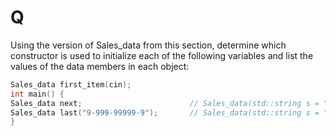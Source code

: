 # Q
Using the version of Sales_data from this section,
determine which constructor is used to initialize each of the following
variables and list the values of the data members in each object:

```c++
Sales_data first_item(cin);
int main() {
Sales_data next;                        // Sales_data(std::string s = ""): bookNo(s) { }
Sales_data last("9-999-99999-9");       // Sales_data(std::string s = ""): bookNo(s) { }
}
```